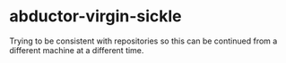 # abductor-virgin-sickle
Trying to be consistent with repositories so this can be continued from a different machine at  a different time.
